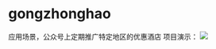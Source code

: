 # gongzhonghao
应用场景，公众号上定期推广特定地区的优惠酒店
项目演示：
![](https://github.com/lanhaiyiyanglan/gongzhonghao/blob/master/bb.gif)
